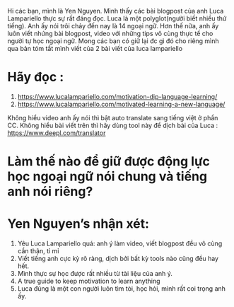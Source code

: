 Hi các bạn, mình là Yen Nguyen. 
Mình thấy các bài blogpost của anh Luca Lampariello thực sự rất đáng đọc. 
Luca là một polyglot(người biết nhiều thứ tiếng).
Anh ấy nói trôi chảy đến nay là 14 ngoại ngữ.
Hơn thế nữa, anh ấy luôn viết nhứng bài blogpost, video với những tips vô cùng thực tế cho người tự học ngoại ngữ.
Mong các bạn có giữ lại đc gì đó cho riêng mình qua bản tóm tắt mình viết của 2 bài viết của luca lampariello  

# Hãy đọc :
1. https://www.lucalampariello.com/motivation-dip-language-learning/
2. https://www.lucalampariello.com/motivated-learning-a-new-language/ 

Không hiểu video anh ấy nói thì bật auto translate sang tiếng việt ở phần CC. 
Không hiểu bài viết trên thì hãy dùng tool này để dịch bài của Luca : https://www.deepl.com/translator

# Làm thế nào để giữ được động lực học ngoại ngữ nói chung và tiếng anh nói riêng? 



# Yen Nguyen’s nhận xét:
1.	Yêu Luca Lampariello quá: anh ý làm video, viết blogpost đều vô cùng cần thận, tỉ mỉ
2.	Viết tiếng anh cực kỳ rõ ràng, dịch bởi bất kỳ tools nào cũng đều hay hết. 
3.	Mình thực sự học được rất nhiều từ tài liệu của anh ý. 
4.	A true guide to keep motivation to learn anything
5.	Luca đúng là một con người luôn tìm tòi, học hỏi, mình rất coi trọng anh ấy. 
